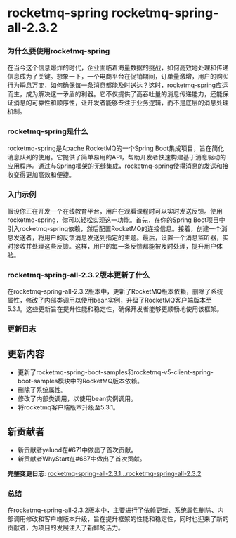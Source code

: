 # rocketmq-spring rocketmq-spring-all-2.3.2
### 为什么要使用rocketmq-spring

在当今这个信息爆炸的时代，企业面临着海量数据的挑战，如何高效地处理和传递信息成为了关键。想象一下，一个电商平台在促销期间，订单量激增，用户的购买行为瞬息万变，如何确保每一条消息都能及时送达？这时，rocketmq-spring应运而生，成为解决这一矛盾的利器。它不仅提供了高吞吐量的消息传递能力，还能保证消息的可靠性和顺序性，让开发者能够专注于业务逻辑，而不是底层的消息处理机制。

### rocketmq-spring是什么

rocketmq-spring是Apache RocketMQ的一个Spring Boot集成项目，旨在简化消息队列的使用。它提供了简单易用的API，帮助开发者快速构建基于消息驱动的应用程序。通过与Spring框架的无缝集成，rocketmq-spring使得消息的发送和接收变得更加高效和便捷。

### 入门示例

假设你正在开发一个在线教育平台，用户在观看课程时可以实时发送反馈。使用rocketmq-spring，你可以轻松实现这一功能。首先，在你的Spring Boot项目中引入rocketmq-spring依赖，然后配置RocketMQ的连接信息。接着，创建一个消息发送者，将用户的反馈消息发送到指定的主题。最后，设置一个消息监听器，实时接收并处理这些反馈。这样，用户的每一条反馈都能被及时处理，提升用户体验。

### rocketmq-spring-all-2.3.2版本更新了什么

在rocketmq-spring-all-2.3.2版本中，更新了RocketMQ版本依赖，删除了系统属性，修改了内部类调用以使用bean实例，升级了RocketMQ客户端版本至5.3.1。这些更新旨在提升性能和稳定性，确保开发者能够更顺畅地使用该框架。

### 更新日志

## 更新内容
- 更新了rocketmq-spring-boot-samples和rocketmq-v5-client-spring-boot-samples模块中的RocketMQ版本依赖。
- 删除了系统属性。
- 修改了内部类调用，以使用bean实例调用。
- 将rocketmq客户端版本升级至5.3.1。

## 新贡献者
- 新贡献者yeluod在#671中做出了首次贡献。
- 新贡献者WhyStart在#687中做出了首次贡献。

**完整变更日志**: [rocketmq-spring-all-2.3.1...rocketmq-spring-all-2.3.2](https://github.com/apache/rocketmq-spring/compare/rocketmq-spring-all-2.3.1...rocketmq-spring-all-2.3.2)

### 总结

在rocketmq-spring-all-2.3.2版本中，主要进行了依赖更新、系统属性删除、内部调用修改和客户端版本升级，旨在提升框架的性能和稳定性，同时也迎来了新的贡献者，为项目的发展注入了新鲜的活力。
